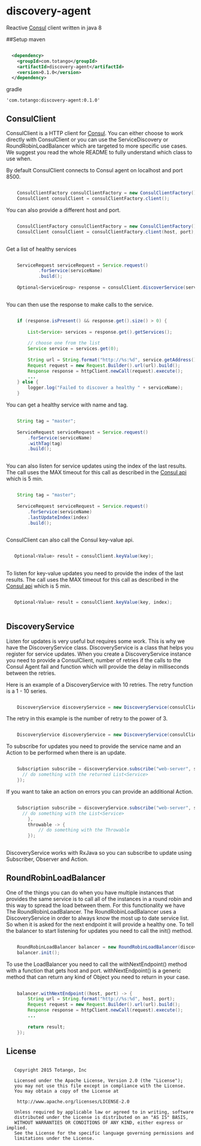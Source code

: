 # discovery-agent

Reactive [Consul](http://www.consul.io) client written in java 8

##Setup
maven
```xml

  <dependency>
    <groupId>com.totango</groupId>
    <artifactId>discovery-agent</artifactId>
    <version>0.1.0</version>
  </dependency>

```
gradle
```
'com.totango:discovery-agent:0.1.0'

```

## ConsulClient
ConsulClient is a HTTP client for [Consul](http://www.consul.io). You can either choose to work directly with ConsulClient or you can use the ServiceDiscovery or RoundRobinLoadBalancer which are targeted to more specific use cases. We suggest you read the whole README to fully understand which class to use when.  

By default ConsulClient connects to Consul agent on localhost and port 8500.

```java

	ConsulClientFactory consulClientFactory = new ConsulClientFactory();
	ConsulClient consulClient = consulClientFactory.client();

```

You can also provide a different host and port.

```java

	ConsulClientFactory consulClientFactory = new ConsulClientFactory();
	ConsulClient consulClient = consulClientFactory.client(host, port);
	
```

Get a list of healthy services

```java

	ServiceRequest serviceRequest = Service.request()
			.forService(serviceName)
			.build();
			
	Optional<ServiceGroup> response = consulClient.discoverService(serviceRequest);
	
```

You can then use the response to make calls to the service.

```java

	if (response.isPresent() && response.get().size() > 0) {
	
		List<Service> services = response.get().getServices();
		
		// choose one from the list
		Service service = services.get(0);
		
		String url = String.format("http://%s:%d", service.getAddress(), service.getServicePort());
		Request request = new Request.Builder().url(url).build();
		Response response = httpClient.newCall(request).execute();
		...
	} else {
		logger.log("Failed to discover a healthy " + serviceName);
	}

```

You can get a healthy service with name and tag.

```java

	String tag = "master";
	
	ServiceRequest serviceRequest = Service.request()
		.forService(serviceName)
		.withTag(tag)
		.build();
		
```

You can also listen for service updates using the index of the last results. The call uses the MAX timeout for this call as described in the [Consul api](https://www.consul.io/docs/agent/http.html) which is 5 min.

```java

	String tag = "master";
	
	ServiceRequest serviceRequest = Service.request()
		.forService(serviceName)
		.lastUpdateIndex(index)
		.build();
		
```

ConsulClient can also call the Consul key-value api.
 
 ```java

	Optional<Value> result = consulClient.keyValue(key);
	
```

To listen for key-value updates you need to provide the index of the last results. The call uses the MAX timeout for this call as described in the [Consul api](https://www.consul.io/docs/agent/http.html) which is 5 min.

 ```java

	Optional<Value> result = consulClient.keyValue(key, index);
	
```

## DiscoveryService
Listen for updates is very useful but requires some work. This is why we have the DiscoveryService class.
DiscoveryService is a class that helps you register for service updates.
When you create a DiscoveryService instance you need to provide a ConsulClient, number of retries if the calls to the Consul Agent fail and function which will provide the delay in milliseconds between the retries.

Here is an example of a DiscoveryService with 10 retries. The retry function is a 1 - 10 series.
 
```java

	DiscoveryService discoveryService = new DiscoveryService(consulClient, 10, i -> i);

```

The retry in this example is the number of retry to the power of 3.

```java

	DiscoveryService discoveryService = new DiscoveryService(consulClient, 10, i -> (int)Math.pow(i, 3));

```

To subscribe for updates you need to provide the service name and an Action to be performed when there is an update.

```java

	Subscription subscribe = discoveryService.subscribe("web-server", services -> {
      // do something with the returned List<Service>
	});

```

If you want to take an action on errors you can provide an additional Action.

```java

	Subscription subscribe = discoveryService.subscribe("web-server", services -> {
      // do something with the List<Service>
		},
		throwable -> {
			// do something with the Throwable
		});
  
```

DiscoveryService works with RxJava so you can subscribe to update using Subscriber, Observer and Action. 

## RoundRobinLoadBalancer
One of the things you can do when you have multiple instances that provides the same service is to call all of the instances in a round robin and this way to spread the load between them.
For this functionality we have The RoundRobinLoadBalancer.
The RoundRobinLoadBalancer uses a DiscoveryService in order to always know the most up to date service list. So when it is asked for the next endpoint it will provide a healthy one. To tell the balancer to start listening for updates you need to call the init() method.
 
```java

	RoundRobinLoadBalancer balancer = new RoundRobinLoadBalancer(discoveryService, serviceName);
	balancer.init();

```

To use the LoadBalancer you need to call the withNextEndpoint() method with a function that gets host and port. withNextEndpoint() is a generic method that can return any kind of Object you need to return in your case.

```java
	
	balancer.withNextEndpoint((host, port) -> {
		String url = String.format("http://%s:%d", host, port);
		Request request = new Request.Builder().url(url).build();
		Response response = httpClient.newCall(request).execute();
		...
		
		return result;
	});

```



## License

```

   Copyright 2015 Totango, Inc

   Licensed under the Apache License, Version 2.0 (the "License");
   you may not use this file except in compliance with the License.
   You may obtain a copy of the License at

    http://www.apache.org/licenses/LICENSE-2.0

   Unless required by applicable law or agreed to in writing, software
   distributed under the License is distributed on an "AS IS" BASIS,
   WITHOUT WARRANTIES OR CONDITIONS OF ANY KIND, either express or implied.
   See the License for the specific language governing permissions and
   limitations under the License.

```
